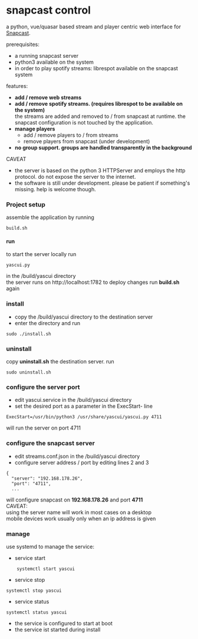 # snapcast control 

a python, vue/quasar based stream and player centric web interface for [Snapcast](https://github.com/badaix/snapcast).

prerequisites:
* a running snapcast server
* python3 available on the system
* in order to play spotify streams: librespot available on the snapcast system

features:
* __add / remove web streams__
* __add / remove spotify streams. (requires librespot to be available on the system)__  
the streams are added and removed to / from snapcast at runtime. the snapcast configuration is not touched by the application.
* __manage players__
  - add / remove players to / from streams
  - remove players from snapcast (under development)
* __no group support. groups are handled transparently in the background__

CAVEAT
* the server is based on the python 3 HTTPServer and employs the http protocol. do not expose the server to the internet.  
* the software is still under development. please be patient if something's missing. help is welcome though.

### Project setup
assemble the application by running
```
build.sh 
```

#### run
to start the server locally run
```
yascui.py
```
in the /build/yascui directory  
the server runs on http://localhost:1782
to deploy changes run __build.sh__ again

### install
* copy the /build/yascui directory to the destination server
* enter the directory and run
```
sudo ./install.sh 
```

### uninstall
copy __uninstall.sh__ the destination server. run
```
sudo uninstall.sh 
```

### configure the server port
* edit yascui.service in the /build/yascui directory
* set the desired port as a parameter in the ExecStart- line
 ```
ExecStart=/usr/bin/python3 /usr/share/yascui/yascui.py 4711
```
will run the server on port 4711

### configure the snapcast server
* edit streams.conf.json in the /build/yascui directory
* configure server address / port by editing lines 2 and 3
```
{
  "server": "192.168.178.26",
  "port": "4711",
  ...
```
will configure snapcast on __192.168.178.26__ and port __4711__  
CAVEAT:  
using the server name will work in most cases on a desktop  
mobile devices work usually only when an ip address is given  

### manage 
use systemd to manage the service:
* service start
```
    systemctl start yascui
```
* service stop
```
systemctl stop yascui
```
* service status
```
systemctl status yascui
```
* the service is configured to start at boot
* the service ist started during install
